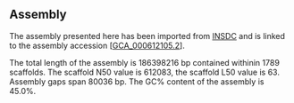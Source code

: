 **Assembly**
--------

The assembly presented here has been imported from [INSDC](http://www.insdc.org) and is linked to the assembly accession [[GCA\_000612105.2](http://www.ebi.ac.uk/ena/data/view/GCA_000612105.2)].

The total length of the assembly is 186398216 bp contained withinin 1789 scaffolds.
The scaffold N50 value is 612083, the scaffold L50 value is 63.
Assembly gaps span 80036 bp. The GC% content of the assembly is 45.0%.
